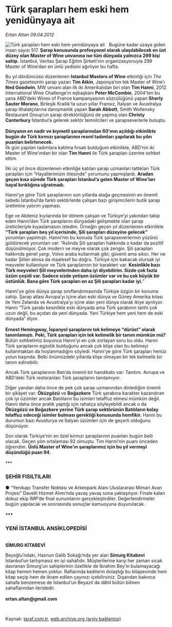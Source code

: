 # Türk şarapları hem eski hem yenidünyaya ait

*Ertan Altan 09.04.2012*

<div class="yazi"><img align="left" alt="Türk şarapları hem eski hem yenidünyaya ait" border="0" src="http://www.taraf.com.tr/fotoraflar/makaleler/turk-saraplari-hem-eski-hem-yenidunyaya-ait_4501_orijinal.jpg" style="border-right-width:10px; border-color:#FFFFFF"/><p>Bugüne kadar uzaya giden insan sayısı 517. <b>Şarap konusunda profesyonel olarak ulaşılabilecek en üst düzey olan Master of Wine unvanına ise tüm dünyada yalnızca 299 kişi sahip.</b> İstanbul, Veritas Şarap Eğitim Şirketi’nin organizasyonuyla 299 Master of Wine’dan en ünlü yedisini ağırlıyor bu hafta. </p>
<p>Bu yıl dördüncüsü düzenlenen <b>Istanbul Masters of Wine</b> etkinliği için <i>The Times</i> gazetesinin şarap yazarı <b>Tim Atkin</b>, Japonya’nın tek Master of Wine’ı <b>Ned Goodwin</b>, MW unvanı alan ilk iki Amerikalıdan biri olan <b>Tim Hanni</b>, 2012 International Wine Challenge’ın eşbaşkanı <b>Peter McCombie</b>, 2004’ten bu yana ABD’deki Wines of France kampanyasının sözcülüğünü yapan <b>Sherly Sauter Morano</b>, Birleşik Krallık’ta uzun yıllar Fransız, İtalyan ve Avustralya şarap ithalatçılarına danışmanlık yapan <b>Sarah Abbott</b>, Smith Wollensky Restaurant Group’un şarap direktörlüğünü de yapmış olan <b>Christy Canterbury</b> İstanbul’a gelerek sektör temsilcileri ve şarapseverlerle buluştu.<br/><br/><b>Dünyanın en nadir ve kıymetli şaraplarından 60’ının açıldığı etkinlikte bugün de Türk kırmızı şaraplarının resmî tadımları yapılarak bu yılın puanları belirlenecek.<br/></b>İlk gün yapılan tadımlara katılma fırsatı bulduğum etkinlikte, ABD’nin iki Master of Wine’ından bir olan <b>Tim Hanni</b> ile Türk şarapları üzerine sohbet ettim. </p>
<p>İlki üç yıl önce düzenlenen etkinliğe katılan şarap uzmanları tattıkları Türk şarapları için “Hayallerimizin ötesinde” yorumunu yapmışlardı. <b>Aradan geçen kısa sürede Türk şarapları İstanbul’a gelen Master of Wine’ları hayal kırıklığına uğratmadı.</b></p>
<p>Hanni’ye göre Türk şaraplarının son yıllarda atağa geçmesinin en önemli sebebi İstanbul’da farklı sektörlerde çalışan bazı girişimcilerin butik şarap üretimine yatırım yapması. </p>
<p>Ege ve Akdeniz kıyılarında bir dönem çalışan ve Türkiye’yi yakından takip eden Hanni’den Türk şaraplarını dünyadaki gelişmekte olan şarap üreticileriyle kıyaslamasını istedim. Örneğin geçen yıl düzenlenen etkinlikte <b>“Türk şarapları beş yıl içerisinde, Şili şarapları düzeyine gelecek”</b> yorumları yapılmıştı. Hanni’nin bu konuda Türk şarapseverlerinin yüzünü güldürecek yorumları var: “Aslında Şili şarapları hakkında o kadar da pozitif düşünülmüyor. Çok modern ve meyve olarak çok zengin. Şili şarapları hakkında genel yargı, Volvo araba kullanmak gibi; güvenli ama sıkıcı. Her ne kadar Şililer alınsa da maalesef bu doğru. Türkiye için bakacak olursak iyi meyveler kullanılıyor ve Türk şaraplarının bir karakteri var. <b>Kesinlikle bazı Türk meyveleri Şili meyvelerinden daha iyi diyebilirim. Sizde çok fazla üzüm çeşidi var. Sadece sizde yetişen üzümler var ve bu çok büyük bir üstünlük. Bana göre Türk şarapları en az Şili şarapları kadar iyi.</b>”</p>
<p>Hanni’ye göre dünya şarap sınıflandırmasında Türkiye özgün bir konuma sahip. Şarap atlası Avrupa’yı içine alan eski dünya ve Güney Amerika kıtası ile Yeni Zelanda ve Avustralya’yı içine alan yeni dünya olarak ikiye ayrılıyor. Hanni “Türk şarabı kesinlikle eski dünyada ama Türk şarabının tarihi çok uzun değil, bu açıdan da yeni dünyada. Yani Türkiye hem yeni hem de eski dünyada” diyor.<br/><br/><b>Ernest Hemingway, İspanyol şaraplarını tek kelimeye “dürüst” olarak tanımlamıştı.</b> <b>Peki, Türk şarapları için tek kelimelik bir tanım mümkün mü?</b> Bütün sohbetimiz boyunca Hanni’yi en çok zorlayan soru bu oldu. Hanni Türk şaraplarını egzotik bulduğunu ancak çok klişe olan bu kelimeyi kullanmaktan da hoşlanmadığını söyledi. Hanni’ye göre Türk şarapları henüz yolun başında. Belki önümüzdeki yıllarda klişe olmayan bir tek kelimelik bir tanım edinebilir.</p>
<p>Ancak Türk şaraplarının Batı’da önemli bir handikabı var: Tanıtım. Avrupa ve ABD’deki Türk restoranları Türk şaraplarını tanıtamıyor. </p>
<p>Diğer yandan daha önce de pek çok şarap uzmanından dinlediğim önemli bir şikâyet var: <b>Öküzgözü</b> ve <b>Boğazkere</b> Türk şarabına karakter kazandıran çok iyi üzümler ancak Batılıların bu isimleri telaffuz etmesi mümkün değil. Hanni daha önce pratik yaptığı için rahatça söyleyebildi ancak o da <b>Öküzgözü ve Boğazkere yerine Türk şarap sektörünün Batılıların kolay telaffuz edeceği isimler bulması gerektiği konusunda hemfikir.</b> Hanni bu durumun bazı Avusturya ve İtalyan üzümleri için de geçerli olduğunu düşünüyor. </p>
<p>Son olarak Türkiye’nin en özel kırmızı şaraplarının puanları bugün belli olacak. Geçen yılın ortalaması 92 olmuştu. Tim Hanni’nin puanı önceden öğrendim. <b>Ünlü Master of Wine’ın şaraplarımız için bu yıl vermeyi düşündüğü puan 94.<br/><br/></b>***<br/></p>
<h3>ŞEHİR FISILTILARI</h3><b>
<p></p></b>● “Yenikapı Transfer Noktası ve Arkeopark Alanı Uluslararası Mimari Avan Projesi” Davetli Hizmet Alımı’nda yavaş yavaş sona yaklaşılıyor.<b> </b>Finale kalan dokuz ekip İMP’de final sunumlarını gerçekleştirdiler. Değerlendirmeler bugün yapılacak ve sonrasında sonuçlar kamuoyuna duyurulacak.<br/><br/><b>***<br/></b>
<h3>YENİ İSTANBUL ANSİKLOPEDİSİ</h3>
<p><b><br/></b><b>SİMURG KİTABEVİ</b></p>
<p>Beyoğlu’ndaki, Hasnun Galib Sokağı’nda yer alan <b>Simurg Kitabevi</b> İstanbul’un tartışmasız en iyi sahafıdır. Müşterilerine karşı her zaman sıcak davranan Simurg’un sahiplerinin özellikle de İbrahim Bey’in bulamayacağı kitap hemen hemen yoktur. Raflarında kedilerin dolaştığı bu kitapevinde hem kitap seçip hem de ikram edilen çayınızı içebilirsiniz. Dışarıdan bakınca sahafa benzemese de İstanbul’un Beyazıt da dâhil bütün bilinen sahaflarından ileridedir.<br/><br/><b>ertan.altan@gmail.com</b></p>
<p><b> </b></p>
</div>

Kaynak: [taraf.com.tr](http://www.taraf.com.tr/ertan-altan/makale-turk-saraplari-hem-eski-hem-yenidunyaya-ait.htm), [web.archive.org (arşiv bağlantısı)](http://web.archive.org/web/20131107013951/http://www.taraf.com.tr/ertan-altan/makale-turk-saraplari-hem-eski-hem-yenidunyaya-ait.htm)

